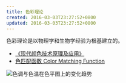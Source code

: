 ```yaml
---
title: 色彩理论
created: 2016-03-03T23:27:52+0800
updated: 2016-03-03T23:27:52+0800
---
```



色彩理论是以物理学和生物学经验为根基建立的。

- [《现代颜色技术原理及应用》](https://book.douban.com/subject/2326579/)
- [色匹配函数 Color Matching Function](https://www.wikiwand.com/en/CIE_1931_color_space#/Color_matching_functions)

![色调与色温在色平图上的变化趋势](https://pic1.zhimg.com/v2-392c0561d35f056b10fb2ca5b0835fa4_b.png)
